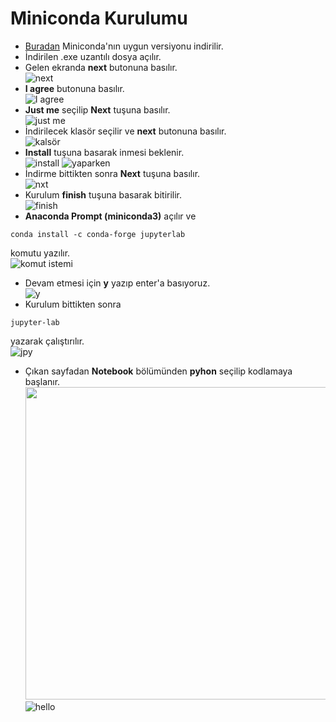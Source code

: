 # Miniconda Kurulumu

- [Buradan](https://docs.conda.io/en/latest/miniconda.html#windows-installers) Miniconda'nın uygun versiyonu indirilir.
- İndirilen .exe uzantılı dosya açılır.
- Gelen ekranda **next** butonuna basılır.<br>
![next](https://user-images.githubusercontent.com/59111328/136394599-d7d4fd20-8633-48c0-9225-5a85670ab534.PNG)
- **I agree** butonuna basılır. <br>
![I agree](https://user-images.githubusercontent.com/59111328/136394741-8dbf531d-e21e-41b0-b981-04aee62fa097.PNG)
- **Just me** seçilip **Next** tuşuna basılır.<br>
![just me](https://user-images.githubusercontent.com/59111328/136394841-8e0d15f9-3ff8-4c19-af7c-90a743c2ef65.PNG)
- İndirilecek klasör seçilir ve **next** butonuna basılır.<br>
![kalsör](https://user-images.githubusercontent.com/59111328/136395003-9ec22eb7-3645-44a0-9346-9d66f9792724.PNG)
- **Install** tuşuna basarak inmesi beklenir.<br>
![install](https://user-images.githubusercontent.com/59111328/136395298-540a4040-9778-4466-b589-d032cd728bfe.PNG)
![yaparken](https://user-images.githubusercontent.com/59111328/136395540-9c4b2494-a47e-433c-ace2-cbe6a5492b56.PNG)
- İndirme bittikten sonra **Next** tuşuna basılır.<br>
![nxt](https://user-images.githubusercontent.com/59111328/136395702-3370f72d-ddb0-4f3c-a622-d48251910e67.PNG)
- Kurulum **finish** tuşuna basarak bitirilir.<br>
![finish](https://user-images.githubusercontent.com/59111328/136395855-b09809a7-711e-4bab-888e-eadaa9bf4530.PNG)
- **Anaconda Prompt (miniconda3)** açılır ve 
```
conda install -c conda-forge jupyterlab
```
komutu yazılır.<br>
![komut istemi](https://user-images.githubusercontent.com/59111328/136396190-be1dd2c8-7ccc-4738-afff-e78d90379416.PNG)
- Devam etmesi için **y** yazıp enter'a basıyoruz.<br>
![y](https://user-images.githubusercontent.com/59111328/136396461-3f51a8cc-992a-4cf3-8a84-d545c0485ace.PNG)
- Kurulum bittikten sonra 
```
jupyter-lab
``` 
yazarak çalıştırılır.<br>
![jpy](https://user-images.githubusercontent.com/59111328/136396687-3ed530b2-fbb4-4fbc-b15c-e6277159aa19.PNG)
- Çıkan sayfadan **Notebook** bölümünden **pyhon** seçilip kodlamaya başlanır.<br>
<img src="https://user-images.githubusercontent.com/59111328/136397399-33dfd632-f22e-43a6-a514-53e1df8e6961.PNG" width="500"><br>
![hello](https://user-images.githubusercontent.com/59111328/136398058-8e4a46b9-7683-4b6a-83b3-d487e98349ba.PNG)




